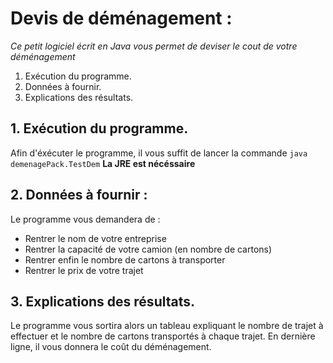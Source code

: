 # Devis de déménagement :

*Ce petit logiciel écrit en Java vous permet de deviser le cout de votre déménagement*

1. Exécution du programme.
2. Données à fournir.
3. Explications des résultats.


## 1.  Exécution du programme.


Afin d'éxécuter le programme, il vous suffit de lancer la commande `java demenagePack.TestDem` **La JRE est nécéssaire**

## 2.  Données à fournir :

Le programme vous demandera de : 

- Rentrer le nom de votre entreprise
- Rentrer la capacité de votre camion (en nombre de cartons)
- Rentrer enfin le nombre de cartons à transporter
- Rentrer le prix de votre trajet

## 3.  Explications des résultats.

Le programme vous sortira alors un tableau expliquant le nombre de trajet à effectuer et le nombre de cartons transportés à chaque trajet.
En dernière ligne, il vous donnera le coût du déménagement.